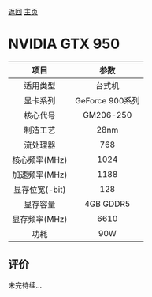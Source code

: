 [返回](../../)  [主页](https://github.com/93Alliance/diy-pc/)
# NVIDIA GTX 950

| 项目 | 参数 |
| :------: | :------: |
|适用类型 | 台式机|
|显卡系列| GeForce 900系列|
|核心代号| GM206-250 |
|制造工艺| 28nm |
|流处理器| 768 |
|核心频率(MHz)| 1024 |
|加速频率(MHz)|1188 |
|显存位宽(-bit)| 128 |
|显存容量| 4GB GDDR5 |
|显存频率(MHz)| 6610 |
|功耗|90W |

## 评价

 未完待续...